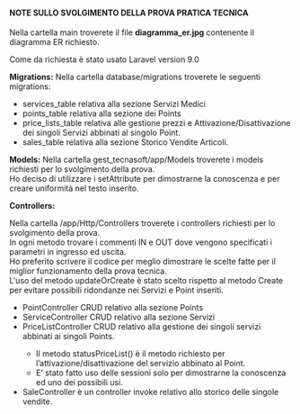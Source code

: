 <h4>NOTE SULLO SVOLGIMENTO DELLA PROVA PRATICA TECNICA</h4>

<p>Nella cartella main troverete il file <strong>diagramma_er.jpg</strong> contenente il diagramma ER richiesto.</p>

<p>Come da richiesta è stato usato Laravel version 9.0</p>

<p><strong>Migrations:</strong> Nella cartella database/migrations troverete le seguenti migrations:</p>
<ul>
    <li>services_table relativa alla sezione Servizi Medici</li>
	<li>points_table relativa alla sezione dei Points</li>
	<li>price_lists_table relativa alle gestione prezzi e Attivazione/Disattivazione dei singoli Servizi abbinati al singolo Point.</li>
	<li>sales_table relativa alla sezione Storico Vendite Articoli.</li>
</ul>
<p><strong>Models:</strong> Nella cartella gest_tecnasoft/app/Models troverete i models richiesti per lo svolgimento della prova.<br/>Ho deciso di utilizzare i setAttribute per dimostrarne la conoscenza e per creare uniformità nel testo inserito.</p>

<p><strong>Controllers:</strong> <p>Nella cartella /app/Http/Controllers troverete i controllers richiesti per lo svolgimento della prova.</br> 
  In ogni metodo trovare i commenti IN e OUT dove vengono specificati i parametri in ingresso ed uscita.</br>
  Ho preferito scrivere il codice per meglio dimostrare le scelte fatte per il miglior funzionamento della prova tecnica.</br>
  L'uso del metodo updateOrCreate è stato scelto rispetto al metodo Create per evitare possibili ridondanze nei Servizi e Point inseriti.</p>
  <ul>
        <li>PointController CRUD relativo alla sezione Points</li>
        <li>ServiceController CRUD relativo alla sezione Servizi</li>
        <li>PriceListController CRUD relativo alla gestione dei singoli servizi abbinati ai singoli Points.</li>
          <ul>
            <li>Il metodo statusPriceList() è il metodo richiesto per l’attivazione/disattivazione del servizio abbinato al Point. </li>
            <li>E’ stato fatto uso delle sessioni solo per dimostrarne la conoscenza ed uno dei possibili usi.</li>
            </ul>
        <li>
          SaleController è un controller invoke relativo allo storico delle singole vendite.
        </li>
    </ul>


 

